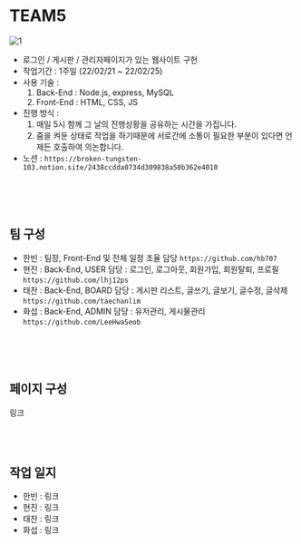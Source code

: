# TEAM5 
![1](https://user-images.githubusercontent.com/99451529/155673935-3957bb4c-a062-421b-960d-7da85130945b.gif)
- 로그인 / 게시판 / 관리자페이지가 있는 웹사이트 구현
- 작업기간 : 1주일 (22/02/21 ~ 22/02/25)
- 사용 기술 : 
  1. Back-End : Node.js, express, MySQL
  2. Front-End : HTML, CSS, JS
- 진행 방식 :
  1. 매일 5시 함께 그 날의 진행상황을 공유하는 시간을 가집니다. 
  2. 줌을 켜둔 상태로 작업을 하기때문에 서로간에 소통이 필요한 부분이 있다면 언제든 호출하여 의논합니다.
- 노션 : `https://broken-tungsten-103.notion.site/2438ccdda0734d309838a50b362e4010`
<br>
<br>
<br>

  
 
## 팀 구성
- 한빈 : 팀장, Front-End 및 전체 일정 조율 담당  `https://github.com/hb707`
- 현진 : Back-End, USER 담당 : 로그인, 로그아웃, 회원가입, 회원탈퇴, 프로필  `https://github.com/lhj12ps`
- 태찬 : Back-End, BOARD 담당 : 게시판 리스트, 글쓰기, 글보기, 글수정, 글삭제  `https://github.com/taechanlim`
- 화섭 : Back-End, ADMIN 담당 : 유저관리, 게시물관리  `https://github.com/LeeHwaSeob`
<br>
<br>
<br>

## 페이지 구성  
링크  
<br><br><br>


## 작업 일지
- 한빈 : 링크
- 현진 : 링크
- 태찬 : 링크
- 화섭 : 링크
